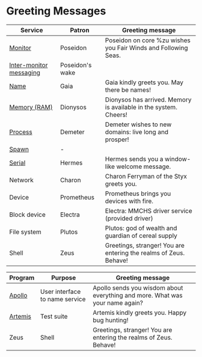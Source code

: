 # Greeting Messages
Service | Patron | Greeting message
--------|--------|-----------------
[Monitor][monitor] | Poseidon | Poseidon on core %zu wishes you Fair Winds and Following Seas.
[Inter-monitor messaging][monitor] | Poseidon's wake |
[Name][name] | Gaia | Gaia kindly greets you. May there be names!
[Memory (RAM)][memory] | Dionysos | Dionysos has arrived. Memory is available in the system. Cheers!
[Process][process] | Demeter | Demeter wishes to new domains: live long and prosper!
[Spawn][monitor] | - |
[Serial][windows] | Hermes | Hermes sends you a window-like welcome message.
Network | Charon | Charon Ferryman of the Styx greets you.
Device | Prometheus | Prometheus brings you devices with fire.
Block device | Electra | Electra: MMCHS driver service (provided driver)
File system | Plutos | Plutos: god of wealth and guardian of cereal supply
Shell | Zeus | Greetings, stranger! You are entering the realms of Zeus. Behave!


Program | Purpose | Greeting message
--------|---------|-----------------
[Apollo][apollo] | User interface to name service | Apollo sends you wisdom about everything and more. What was your name again?
[Artemis][artemis] | Test suite | Artemis kindly greets you. Happy bug hunting!
Zeus | Shell | Greetings, stranger! You are entering the realms of Zeus. Behave!

[monitor]:../services/monitor.md
[name]:../services/name.md
[memory]:../services/memory.md
[process]:../services/process.md
[windows]:windows.md
[apollo]:../services/name.md#apollo
[artemis]:../../README.md#testing
